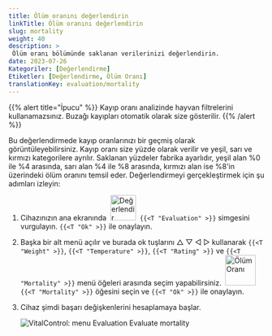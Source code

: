 ```yaml
---
title: Ölüm oranını değerlendirin
linkTitle: Ölüm oranını değerlendirin
slug: mortality
weight: 40
description: >
 Ölüm oranı bölümünde saklanan verilerinizi değerlendirin.
date: 2023-07-26
Kategoriler: [Değerlendirme]
Etiketler: [Değerlendirme, Ölüm Oranı]
translationKey: evaluation/mortality
---
```

{{% alert title="İpucu" %}}
Kayıp oranı analizinde hayvan filtrelerini kullanamazsınız. Buzağı kayıpları otomatik olarak size gösterilir.
{{% /alert %}}

Bu değerlendirmede kayıp oranlarınızı bir geçmiş olarak görüntüleyebilirsiniz. Kayıp oranı size yüzde olarak verilir ve yeşil, sarı ve kırmızı kategorilere ayrılır. Saklanan yüzdeler fabrika ayarlıdır, yeşil alan %0 ile %4 arasında, sarı alan %4 ile %8 arasında, kırmızı alan ise %8'in üzerindeki ölüm oranını temsil eder.
Değerlendirmeyi gerçekleştirmek için şu adımları izleyin:

1. Cihazınızın ana ekranında &nbsp;<img src="/icons/main/evaluation.svg" width="50" align="bottom" alt="Değerlendir" />&nbsp; `{{<T "Evaluation" >}}` simgesini vurgulayın. `{{<T "Ok" >}}` ile onaylayın.

2. Başka bir alt menü açılır ve burada ok tuşlarını △ ▽ ◁ ▷ kullanarak `{{<T "Weight" >}}`, `{{<T "Temperature" >}}`, `{{<T "Rating" >}}` ve `{{<T "Mortality" >}}` menü öğeleri arasında seçim yapabilirsiniz. &nbsp;<img src="/icons/evaluation/calflosses.svg" width="60" align="bottom" alt="Ölüm Oranı" />&nbsp; `{{<T "Mortality" >}}` öğesini seçin ve `{{<T "Ok" >}}` ile onaylayın.

3. Cihaz şimdi başarı değişkenlerini hesaplamaya başlar.

   ![VitalControl: menu Evaluation Evaluate mortality](../images/mortality.png "Ölüm oranını değerlendirin")
   
